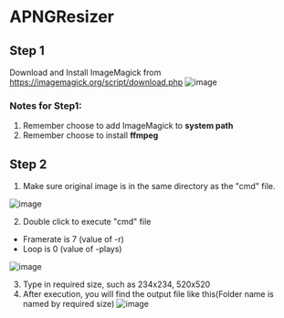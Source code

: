 # APNGResizer

## Step 1
Download and Install ImageMagick from https://imagemagick.org/script/download.php
![image](https://user-images.githubusercontent.com/24828239/115980445-5a76be00-a5bf-11eb-8a77-43cfec6c9665.png)

### Notes for Step1:
1. Remember choose to add ImageMagick to **system path**
2. Remember choose to install **ffmpeg** 

## Step 2
1. Make sure original image is in the same directory as the "cmd" file.

![image](https://user-images.githubusercontent.com/24828239/115980251-cd7f3500-a5bd-11eb-9278-345478665e65.png)

2. Double click to execute "cmd" file 
* Framerate is 7 (value of -r)
* Loop is 0 (value of -plays)

![image](https://user-images.githubusercontent.com/24828239/115980278-0fa87680-a5be-11eb-8efb-8676908f3765.png)

3. Type in required size, such as 234x234, 520x520
4. After execution, you will find the output file like this(Folder name is named by required size)
![image](https://user-images.githubusercontent.com/24828239/115980311-657d1e80-a5be-11eb-9734-6441fd91cf44.png)
